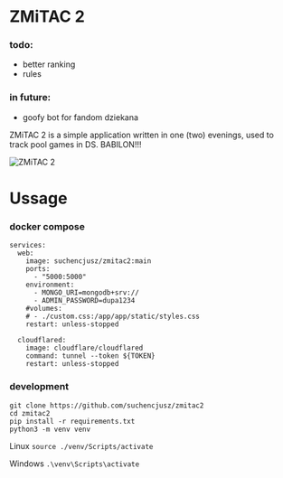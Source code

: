 # ZMiTAC 2

### todo:
- better ranking
- rules

### in future:
- goofy bot for fandom dziekana

ZMiTAC 2 is a simple application written in one (two) evenings, used to track pool games in DS. BABILON!!!

![ZMiTAC 2](https://raw.githubusercontent.com/suchencjusz/zmitac2/refs/heads/main/image.png)

# Ussage

### docker compose

```
services:
  web:
    image: suchencjusz/zmitac2:main
    ports:
      - "5000:5000"
    environment:
      - MONGO_URI=mongodb+srv://
      - ADMIN_PASSWORD=dupa1234
    #volumes:
    # - ./custom.css:/app/app/static/styles.css
    restart: unless-stopped

  cloudflared:
    image: cloudflare/cloudflared
    command: tunnel --token ${TOKEN}
    restart: unless-stopped
```

### development

```
git clone https://github.com/suchencjusz/zmitac2
cd zmitac2
pip install -r requirements.txt
python3 -m venv venv
```

Linux
```source ./venv/Scripts/activate```

Windows
```.\venv\Scripts\activate```



